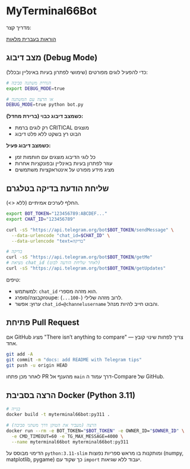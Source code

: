 # MyTerminal66Bot

מדריך קצר:

[הוראות בעברית מלאות](INSTRUCTIONS_HE.md)

## מצב דיבוג (Debug Mode)

כדי להפעיל לוגים מפורטים (שימושי לפתרון בעיות באינליין ובכלל):

```bash
# הגדרת משתנה סביבה
export DEBUG_MODE=true

# או הרצה עם המשתנה
DEBUG_MODE=true python bot.py
```

**כשמצב דיבוג כבוי (ברירת מחדל):**
- רק לוגים ברמת CRITICAL מוצגים
- הבוט רץ בשקט ללא פלט דיבוג

**כשמצב דיבוג פעיל:**
- כל לוגי הדיבוג מוצגים עם חותמות זמן
- עוזר לפתרון בעיות באינליין ובפונקציות אחרות
- מציג מידע מפורט על אינטראקציות משתמשים

## שליחת הודעת בדיקה בטלגרם

החלף לערכים אמיתיים (ללא <>).

```bash
export BOT_TOKEN="123456789:ABCDEF..."
export CHAT_ID="123456789"

curl -sS "https://api.telegram.org/bot$BOT_TOKEN/sendMessage" \
  --data-urlencode "chat_id=$CHAT_ID" \
  --data-urlencode "text=בדיקה"

# בדיקה
curl -sS "https://api.telegram.org/bot$BOT_TOKEN/getMe"
# מציאת chat_id (לאחר שליחת הודעה לבוט)
curl -sS "https://api.telegram.org/bot$BOT_TOKEN/getUpdates"
```

טיפים:
- למשתמש: `chat_id` הוא מזהה מספרי.
- קבוצה/סופרגroupe: לרוב מזהה שלילי (`-100...`).
- ערוץ: אפשר `chat_id=@channelusername` והבוט חייב להיות מנהל.

## פתיחת Pull Request

אם GitHub מציג "There isn’t anything to compare" — צריך לפחות שינוי קובץ אחד.

```bash
git add -A
git commit -m "docs: add README with Telegram tips"
git push -u origin HEAD
```

לאחר מכן פתחו PR מהענף אל `main` דרך עמוד ה-Compare של GitHub.

## הרצה בסביבת Docker (Python 3.11)

```bash
# בנייה
docker build -t myterminal66bot:py311 .

# הרצה (מעביר את הטוקן דרך משתני סביבה)
docker run --rm -e BOT_TOKEN="$BOT_TOKEN" -e OWNER_ID="$OWNER_ID" \
  -e CMD_TIMEOUT=60 -e TG_MAX_MESSAGE=4000 \
  --name myterminal66bot myterminal66bot:py311
```

הדימוי מבוסס על `python:3.11-slim` ומותקנות בו מראש ספריות נפוצות (numpy, matplotlib, pygame) כך שקוד עם `import` יעבוד ללא שגיאות.